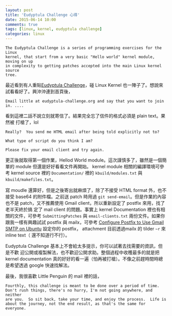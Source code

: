 ```yaml
---
layout: post
title: 'Eudyptula Challenge 心得'
date: 2015-06-14 10:00
comments: true
tags: [linux, kernel, eudyptula challenge]
categories: linux
---
```


```
The Eudyptula Challenge is a series of programming exercises for the Linux
kernel, that start from a very basic "Hello world" kernel module, moving on up
in complexity to getting patches accepted into the main Linux kernel source
tree.
```

最近看到有人重貼[Eudyptula Challenge](http://eudyptula-challenge.org/)，碰
Linux Kernel 也一陣子了。想說來試看看好了。興沖沖連到首頁後，

```
Email little at eudyptula-challenge.org and say that you want to join in. ....
```

看到這裡二話不說立刻就寄信了。結果完全忘了信件的格式必須是 plain text。果然被
打槍了，lol

```
Really?  You send me HTML email after being told explicitly not to?

What type of script do you think I am?

Please fix your email client and try again.
```

更正後就取得第一個作業，Hellod World module。這次謹慎多了，雖然是一個簡單的
module 但還是好好看看文件再開始。 kernel module 相關的編譯環境可參考 kernel
source 裡的 `Documentation/` 裡的 `kbuild/modules.txt` 與
`kbuild/makefiles.txt`。

寫 moudle 還算好，但是之後寄出就麻煩了，除了不接受 HTML format 外，也不接受
base64 的附件檔。之前送 patch 時用過 `git send-email`。但是作業的內容也不是
patch，又不推薦使用 Gmail client，所以重新設定了 postfix 來用，找了老半天終於搞
定了 mail client 的問題。事實上 kernel Documentation 裡也有相關的文件，可參考
`SubmittingPatches` 與 `email-clients.txt` 兩份文件。如果你跟我一樣有興趣試試
postfix 與 mailx，可參考 [Configure Postfix to Use Gmail SMTP on Ubuntu](https://rtcamp.com/tutorials/linux/ubuntu-postfix-gmail-smtp/)
設定你的 postfix， attachment 目前透過mailx 的 tilder `~r` 來inline text（
還不知道行不行）。

Eudyptula Challenge 基本上不會給太多提示，你可以試著去找需要的資訊，但是不歡
迎公開或複製解法，也不歡迎公開求助。整個過程中收穫最多的就是把 kernel
documentation 真的好好的看一遍（怕再被打槍）。不像之前趕時間時總是希望透過
google 快速找解法。

最後，我很喜歡 Little Penguin 的 mail 裡的話，

```
Fourthly, this challenge is meant to be done over a period of time.
Don't rush things, there's no hurry, I'm not going anywhere, and neither
are you.  So sit back, take your time, and enjoy the process.  Life is
about the journey, not the end result, as that's the same for everyone.
```
